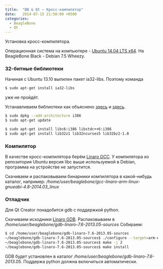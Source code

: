 ```yaml
---
title:  "BB & Qt — Кросс-компилятор"
date:   2014-07-15 21:50:00 +0500
categories:
  - BeagleBone
  - Qt
---
```

Установка кросс-компилятора.
<!-- more -->

Операционная система на компьютере - [Ubuntu 14.04 LTS x64](http://releases.ubuntu.com/14.04/).
На BeagleBone Black - Debian 7.5 Wheezy.

### 32-битные библиотеки
Начиная с Ubuntu 13.10 выпилен пакет ia32-libs. Поэтому команда 
```bash
$ sudo apt-get install ia32-libs
```
уже не пройдёт.

Устанавливаем библиотеки как объяснено [здесь](http://www.linuxrussia.com/2014/02/32-libs-ubuntu.html) и [здесь](http://gnuarmeclipse.livius.net/blog/toolchain-install/).
```bash
$ sudo dpkg --add-architecture i386
$ sudo apt-get update 

$ sudo apt-get install libc6:i386 libstdc++6:i386
$ sudo apt-get install lib32z1 lib32ncurses5 lib32bz2-1.0
```

### Компилятор

В качестве кросс-компилятора берём [Linaro GCC](https://launchpad.net/gcc-linaro/).
У компилятора из репозитория Ubuntu версия libc выше используемой в Debian, программа на устройстве не запустится.

Скачиваем и распаковываем бинарники компилятора в какой-нибудь каталог, например:
<i>/home/user/beaglebone/gcc-linaro-arm-linux-gnueabi-4.8-2014.03_linux</i>

### Отладчик

Для Qt Creator понадобится gdb с поддержкой python.

Скачиваем исходники [Linaro GDB](https://launchpad.net/gdb-linaro/+download).
Распаковываем в <i>/home/user/beaglebone/gdb-linaro-7.6-2013.05-sources</i>
Собираем:
```bash
$ cd /home/user/beaglebone/gdb-linaro-7.6-2013.05-sources
~/beaglebone/gdb-linaro-7.6-2013.05-sources$ ./configure --target=arm-elf-linux-gnueabihf --prefix=/home/user/beaglebone/gdb-linaro-7.6-2013.05
~/beaglebone/gdb-linaro-7.6-2013.05-sources$ make -j 2
~/beaglebone/gdb-linaro-7.6-2013.05-sources$ make install
```
GDB будет установлен в каталог <i>/home/user/beaglebone/gdb-linaro-7.6-2013.05</i>. Поддержа python должна включиться автоматически.
